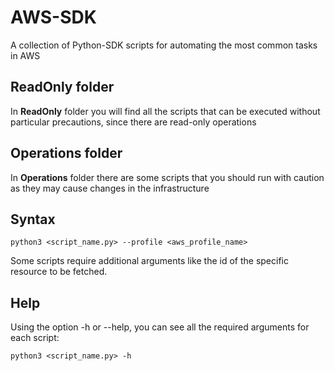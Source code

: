 # AWS-SDK

A collection of Python-SDK scripts for automating the most common tasks in AWS

## ReadOnly folder
In **ReadOnly** folder you will find all the scripts that can be executed without particular precautions, since there are read-only operations

## Operations folder
In **Operations** folder there are some scripts that you should run with caution as they may cause changes in the infrastructure  

## Syntax
```
python3 <script_name.py> --profile <aws_profile_name>
```

Some scripts require additional arguments like the id of the specific resource to be fetched.

## Help
Using the option -h or --help, you can see all the required arguments for each script:
```
python3 <script_name.py> -h
```
